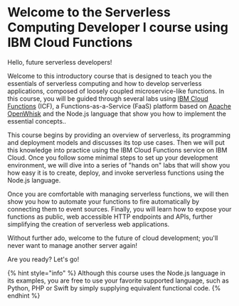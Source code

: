 <!--
#
# Licensed to the Apache Software Foundation (ASF) under one or more
# contributor license agreements.  See the NOTICE file distributed with
# this work for additional information regarding copyright ownership.
# The ASF licenses this file to You under the Apache License, Version 2.0
# (the "License"); you may not use this file except in compliance with
# the License.  You may obtain a copy of the License at
#
#     http://www.apache.org/licenses/LICENSE-2.0
#
# Unless required by applicable law or agreed to in writing, software
# distributed under the License is distributed on an "AS IS" BASIS,
# WITHOUT WARRANTIES OR CONDITIONS OF ANY KIND, either express or implied.
# See the License for the specific language governing permissions and
# limitations under the License.
#
-->

# Welcome to the Serverless Computing Developer I course using IBM Cloud Functions

Hello, future serverless developers!

Welcome to this introductory course that is designed to teach you the essentials of serverless computing and how to develop serverless applications, composed of loosely coupled microservice-like functions. In this course, you will be guided through several labs using [IBM Cloud Functions](https://cloud.ibm.com/functions) (ICF), a Functions-as-a-Service (FaaS) platform based on [Apache OpenWhisk](https://openwhisk.apache.org/) and the Node.js language that show you how to implement the essential concepts..

This course begins by providing an overview of serverless, its programming and deployment models and discusses its top use cases. Then we will put this knowledge into practice using the IBM Cloud Functions service on IBM Cloud. Once you follow some minimal steps to set up your development environment, we will dive into a series of "hands on" labs that will show you how easy it is to create, deploy, and invoke serverless functions using the Node.js language.

Once you are comfortable with managing serverless functions, we will then show you how to automate your functions to fire automatically by connecting them to event sources. Finally, you will learn how to expose your functions as public, web accessible HTTP endpoints and APIs, further simplifying the creation of serverless web applications.

Without further ado, welcome to the future of cloud development; you'll never want to manage another server again!

Are you ready? Let's go!

{% hint style="info" %}
Although this course uses the Node.js language in its examples, you are free to use your favorite supported language, such as Python, PHP or Swift by simply supplying equivalent functional code.
{% endhint %}
